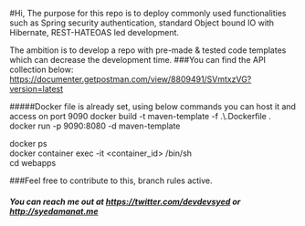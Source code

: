 #Hi,
The purpose for this repo is to deploy commonly used functionalities such as Spring security
authentication, standard Object bound IO with Hibernate, REST-HATEOAS led development.
 
The ambition is to develop a repo with pre-made & tested code templates which can decrease the development time.
###You can find the API collection below: 
https://documenter.getpostman.com/view/8809491/SVmtxzVG?version=latest


#####Docker file is already set, using below commands you can host it and access on port 9090
docker build -t maven-template -f .\\.Dockerfile . <br/>
docker run -p 9090:8080 -d maven-template<br/>

docker ps <br/> 
docker container exec -it <container_id> /bin/sh<br/>
cd webapps 

###Feel free to contribute to this, branch rules active.
##### You can reach me out at https://twitter.com/devdevsyed or http://syedamanat.me


